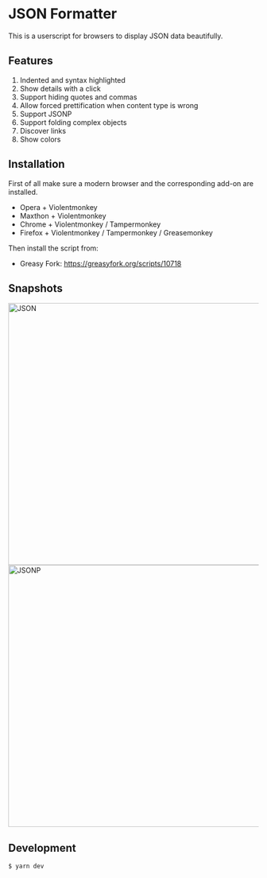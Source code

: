 # JSON Formatter

This is a userscript for browsers to display JSON data beautifully.

## Features

1. Indented and syntax highlighted
1. Show details with a click
1. Support hiding quotes and commas
1. Allow forced prettification when content type is wrong
1. Support JSONP
1. Support folding complex objects
1. Discover links
1. Show colors

## Installation

First of all make sure a modern browser and the corresponding add-on are installed.

* Opera + Violentmonkey
* Maxthon + Violentmonkey
* Chrome + Violentmonkey / Tampermonkey
* Firefox + Violentmonkey / Tampermonkey / Greasemonkey

Then install the script from:

* Greasy Fork: <https://greasyfork.org/scripts/10718>

## Snapshots

<img width="527" alt="JSON" src="https://user-images.githubusercontent.com/3139113/102758476-c0eb9580-43ad-11eb-861c-54f41c4981e4.png">

<img width="527" alt="JSONP" src="https://user-images.githubusercontent.com/3139113/102758763-2ccdfe00-43ae-11eb-8048-848827cf6f05.png">

## Development

``` sh
$ yarn dev
```
